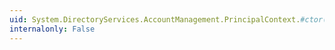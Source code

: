 ```yaml
---
uid: System.DirectoryServices.AccountManagement.PrincipalContext.#ctor(System.DirectoryServices.AccountManagement.ContextType,System.String)
internalonly: False
---
```

